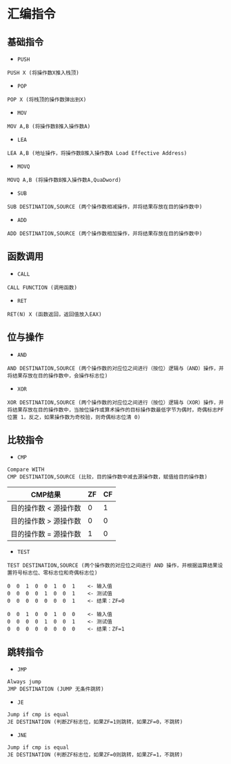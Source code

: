 # 汇编指令

## 基础指令

* `PUSH`

```JS
PUSH X (将操作数X推入栈顶)
```

* `POP`

```JS
POP X (将栈顶的操作数弹出到X)
```

* `MOV`

```JS
MOV A,B (将操作数B推入操作数A)
```

* `LEA`

```JS
LEA A,B (地址操作，将操作数B推入操作数A Load Effective Address)
```

* `MOVQ`

```JS
MOVQ A,B (将操作数B推入操作数A,QuaDword)
```

* `SUB`

```JS
SUB DESTINATION,SOURCE (两个操作数相减操作，并将结果存放在目的操作数中)
```

* `ADD`

```JS
ADD DESTINATION,SOURCE (两个操作数相加操作，并将结果存放在目的操作数中)
```

<DocsAD/>

## 函数调用

* `CALL`

```JS
CALL FUNCTION (调用函数)
```

* `RET`

```JS
RET(N) X (函数返回，返回值放入EAX)
```

## 位与操作

* `AND`

```JS
AND DESTINATION,SOURCE (两个操作数的对应位之间进行（按位）逻辑与（AND）操作，并将结果存放在目的操作数中，会操作标志位)
```

* `XOR`

```JS
XOR DESTINATION,SOURCE (两个操作数的对应位之间进行（按位）逻辑与（XOR）操作，并将结果存放在目的操作数中，当按位操作或算术操作的目标操作数最低字节为偶时，奇偶标志PF位置 1，反之，如果操作数为奇校验，则奇偶标志位清 0)
```


## 比较指令

* `CMP`

```JS
Compare WITH
CMP DESTINATION,SOURCE (比较，目的操作数中减去源操作数，赋值给目的操作数)
```

| CMP结果        | ZF | CF  |
|--------------|----|-----|
| 目的操作数 < 源操作数 | 0  | 1   |
| 目的操作数 > 源操作数 | 0  | 0   |
| 目的操作数 = 源操作数 | 1  | 0   |

* `TEST`

```JS
TEST DESTINATION,SOURCE (两个操作数的对应位之间进行 AND 操作，并根据运算结果设置符号标志位、零标志位和奇偶标志位)

0  0  1  0  0  1  0  1    <- 输入值
0  0  0  0  1  0  0  1    <- 测试值
0  0  0  0  0  0  0  1    <- 结果：ZF=0

0  0  1  0  0  1  0  0    <- 输入值
0  0  0  0  1  0  0  1    <- 测试值
0  0  0  0  0  0  0  0    <- 结果：ZF=1
```

## 跳转指令

* `JMP`

```JS
Always jump
JMP DESTINATION (JUMP 无条件跳转)
```

* `JE`

```JS
Jump if cmp is equal
JE DESTINATION (判断ZF标志位，如果ZF=1则跳转，如果ZF=0，不跳转)
```

* `JNE`

```JS
Jump if cmp is equal
JE DESTINATION (判断ZF标志位，如果ZF=0则跳转，如果ZF=1，不跳转)
```